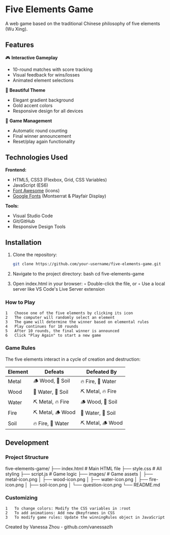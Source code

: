 
# Five Elements Game

A web game based on the traditional Chinese philosophy of five elements (Wu Xing).
## Features

🎮 **Interactive Gameplay**  
- 10-round matches with score tracking
- Visual feedback for wins/losses
- Animated element selections

🎨 **Beautiful Theme**  
- Elegant gradient background
- Gold accent colors
- Responsive design for all devices

🔄 **Game Management**  
- Automatic round counting
- Final winner announcement
- Reset/play again functionality

## Technologies Used

**Frontend:**
- HTML5, CSS3 (Flexbox, Grid, CSS Variables)
- JavaScript (ES6)
- [Font Awesome](https://fontawesome.com/) (icons)
- [Google Fonts](https://fonts.google.com/) (Montserrat & Playfair Display)

**Tools:**
- Visual Studio Code
- Git/GitHub
- Responsive Design Tools

## Installation

1. Clone the repository:
   ```bash
   git clone https://github.com/your-username/five-elements-game.git
2. Navigate to the project directory:
	bash
		cd five-elements-game

3. Open index.html in your browser:
	◦	Double-click the file, or
	◦	Use a local server like VS Code's Live Server extension
### How to Play
	1	Choose one of the five elements by clicking its icon
	2	The computer will randomly select an element
	3	The game will determine the winner based on elemental rules
	4	Play continues for 10 rounds
	5	After 10 rounds, the final winner is announced
	6	Click "Play Again" to start a new game
### Game Rules
The five elements interact in a cycle of creation and destruction:

| Element |Defeats  |Defeated By|
|--|--|--|
| Metal | 🪵 Wood, 🌱 Soil |🔥 Fire, 🌊 Water
| Wood | 🌊 Water, 🌱 Soil |⛏️ Metal, 🔥 Fire
| Water | ⛏️ Metal, 🔥 Fire |🪵 Wood, 🌱 Soil
| Fire | ⛏️ Metal, 🪵 Wood |🌊 Water, 🌱 Soil
| Soil | 🔥 Fire, 🌊 Water |⛏️ Metal, 🪵 Wood


## Development
### Project Structure
five-elements-game/
├── index.html          # Main HTML file
├── style.css           # All styling
├── script.js           # Game logic
├── images/             # Game assets
│   ├── metal-icon.png
│   ├── wood-icon.png
│   ├── water-icon.png
│   ├── fire-icon.png
│   ├── soil-icon.png
│   └── question-icon.png
└── README.md 

### Customizing
	1	To change colors: Modify the CSS variables in :root
	2	To add animations: Add new @keyframes in CSS
	3	To modify game rules: Update the winningRules object in JavaScript

Created by Vanessa Zhou - github.com/vanessazlh
